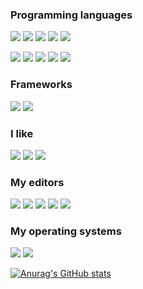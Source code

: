 ### Programming languages
![](https://img.shields.io/badge/Language-C-informational?style=for-the-badge&logo=c&color=A8B9CC)
![](https://img.shields.io/badge/Language-C++-informational?style=for-the-badge&logo=cplusplus&color=00599C)
![](https://img.shields.io/badge/Language-Go-informational?style=for-the-badge&logo=go&color=00ADD8)
![](https://img.shields.io/badge/Language-Python-informational?style=for-the-badge&logo=python&color=3776AB)
![](https://img.shields.io/badge/Language-Java-informational?style=for-the-badge&logo=java&color=007396)

![](https://img.shields.io/badge/Web-CSS3-informational?style=for-the-badge&logo=css3&color=1572B6)
![](https://img.shields.io/badge/Web-HTML5-informational?style=for-the-badge&logo=angular&color=DD0031)
![](https://img.shields.io/badge/Web-JavaScript-informational?style=for-the-badge&logo=javascript&color=F7DF1E)
![](https://img.shields.io/badge/Web-TypeScript-informational?style=for-the-badge&logo=typescript&color=3178C6)
![](https://img.shields.io/badge/Web-Boostrap-informational?style=for-the-badge&logo=bootstrap&color=7952B3)
### Frameworks
![](https://img.shields.io/badge/Framework-Angular-informational?style=for-the-badge&logo=angular&color=DD0031)
![](https://img.shields.io/badge/Framework-Django-informational?style=for-the-badge&logo=django&color=092E20)
### I like
![](https://img.shields.io/badge/Basics-Shell-informational?style=for-the-badge&logo=gnubash&color=4EAA25)
![](https://img.shields.io/badge/Technology-Docker-informational?style=for-the-badge&logo=docker&color=2496ED)
![](https://img.shields.io/badge/Hoster-Hetzner-informational?style=for-the-badge&logo=hetzner&color=D50C2D)
### My editors
![](https://img.shields.io/badge/Editor-StudioCode-informational?style=for-the-badge&logo=visualstudiocode&color=007ACC)
![](https://img.shields.io/badge/Editor-WebStorm-informational?style=for-the-badge&logo=webstorm&color=000000)
![](https://img.shields.io/badge/Editor-GoLand-informational?style=for-the-badge&logo=goland&color=000000)
![](https://img.shields.io/badge/Editor-PyCharm-informational?style=for-the-badge&logo=pycharm&color=000000)
![](https://img.shields.io/badge/Editor-IntelliJ-informational?style=for-the-badge&logo=intellijidea&color=000000)
### My operating systems
![](https://img.shields.io/badge/OS-Debian-informational?style=for-the-badge&logo=debian&color=A81D33)
![](https://img.shields.io/badge/OS-MacOS-informational?style=for-the-badge&logo=apple&color=000000)

[![Anurag's GitHub stats](https://github-readme-stats.vercel.app/api?username=flohoss&layout=compact&count_private=true&theme=dark)](https://github.com/anuraghazra/github-readme-stats)
